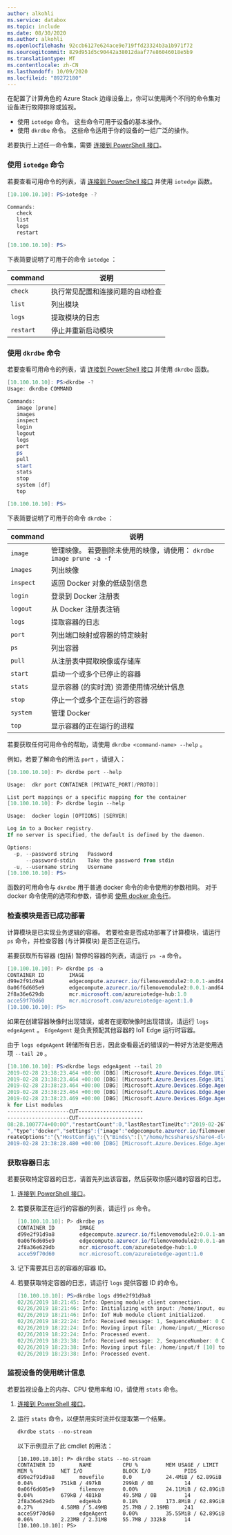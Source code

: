 ```yaml
---
author: alkohli
ms.service: databox
ms.topic: include
ms.date: 08/30/2020
ms.author: alkohli
ms.openlocfilehash: 92ccb6127e624ace9e719ffd23324b3a1b971f72
ms.sourcegitcommit: 829d951d5c90442a38012daaf77e86046018e5b9
ms.translationtype: MT
ms.contentlocale: zh-CN
ms.lasthandoff: 10/09/2020
ms.locfileid: "89272180"
---
```

在配置了计算角色的 Azure Stack 边缘设备上，你可以使用两个不同的命令集对设备进行故障排除或监视。

- 使用 `iotedge` 命令。 这些命令可用于设备的基本操作。
- 使用 `dkrdbe` 命令。 这些命令适用于你的设备的一组广泛的操作。

若要执行上述任一命令集，需要 [连接到 PowerShell 接口](#connect-to-the-powershell-interface)。

### <a name="use-iotedge-commands"></a>使用 `iotedge` 命令

若要查看可用命令的列表，请 [连接到 PowerShell 接口](#connect-to-the-powershell-interface) 并使用 `iotedge` 函数。

```powershell
[10.100.10.10]: PS>iotedge -?                                                                                                                                                                                                 Usage: iotedge COMMAND

Commands:
   check
   list
   logs
   restart

[10.100.10.10]: PS>
```

下表简要说明了可用于的命令 `iotedge` ：

|command  |说明 |
|---------|---------|
|`check`     | 执行常见配置和连接问题的自动检查       |
|`list`     | 列出模块         |
|`logs`     | 提取模块的日志        |
|`restart`     | 停止并重新启动模块         |


### <a name="use-dkrdbe-commands"></a>使用 `dkrdbe` 命令

若要查看可用命令的列表，请 [连接到 PowerShell 接口](#connect-to-the-powershell-interface) 并使用 `dkrdbe` 函数。

```powershell
[10.100.10.10]: PS>dkrdbe -?
Usage: dkrdbe COMMAND

Commands:
   image [prune]
   images
   inspect
   login
   logout
   logs
   port
   ps
   pull
   start
   stats
   stop
   system [df]
   top

[10.100.10.10]: PS>
```
下表简要说明了可用于的命令 `dkrdbe` ：

|command  |说明 |
|---------|---------|
|`image`     | 管理映像。 若要删除未使用的映像，请使用： `dkrdbe image prune -a -f`       |
|`images`     | 列出映像         |
|`inspect`     | 返回 Docker 对象的低级别信息         |
|`login`     | 登录到 Docker 注册表         |
|`logout`     | 从 Docker 注册表注销         |
|`logs`     | 提取容器的日志        |
|`port`     | 列出端口映射或容器的特定映射        |
|`ps`     | 列出容器        |
|`pull`     | 从注册表中提取映像或存储库         |
|`start`     | 启动一个或多个已停止的容器         |
|`stats`     | 显示容器 (的实时流) 资源使用情况统计信息         |
|`stop`     | 停止一个或多个正在运行的容器        |
|`system`     | 管理 Docker         |
|`top`     | 显示容器的正在运行的进程         |

若要获取任何可用命令的帮助，请使用 `dkrdbe <command-name> --help` 。

例如，若要了解命令的用法 `port` ，请键入：

```powershell
[10.100.10.10]: P> dkrdbe port --help

Usage:  dkr port CONTAINER [PRIVATE_PORT[/PROTO]]

List port mappings or a specific mapping for the container
[10.100.10.10]: P> dkrdbe login --help

Usage:  docker login [OPTIONS] [SERVER]

Log in to a Docker registry.
If no server is specified, the default is defined by the daemon.

Options:
  -p, --password string   Password
      --password-stdin    Take the password from stdin
  -u, --username string   Username
[10.100.10.10]: PS>
```

函数的可用命令与 `dkrdbe` 用于普通 docker 命令的命令使用的参数相同。 对于 docker 命令使用的选项和参数，请参阅 [使用 docker 命令行](https://docs.docker.com/engine/reference/commandline/docker/)。

### <a name="to-check-if-the-module-deployed-successfully"></a>检查模块是否已成功部署

计算模块是已实现业务逻辑的容器。 若要检查是否成功部署了计算模块，请运行 `ps` 命令，并检查容器 (与计算模块) 是否正在运行。

若要获取所有容器 (包括) 暂停的容器的列表，请运行 `ps -a` 命令。

```powershell
[10.100.10.10]: P> dkrdbe ps -a
CONTAINER ID        IMAGE                                                COMMAND                   CREATED             STATUS              PORTS                                                                  NAMES
d99e2f91d9a8        edgecompute.azurecr.io/filemovemodule2:0.0.1-amd64   "dotnet FileMoveModuâ€¦"    2 days ago          Up 2 days                                                                                  movefile
0a06f6d605e9        edgecompute.azurecr.io/filemovemodule2:0.0.1-amd64   "dotnet FileMoveModuâ€¦"    2 days ago          Up 2 days                                                                                  filemove
2f8a36e629db        mcr.microsoft.com/azureiotedge-hub:1.0               "/bin/sh -c 'echo \"$â€¦"   2 days ago          Up 2 days           0.0.0.0:443->443/tcp, 0.0.0.0:5671->5671/tcp, 0.0.0.0:8883->8883/tcp   edgeHub
acce59f70d60        mcr.microsoft.com/azureiotedge-agent:1.0             "/bin/sh -c 'echo \"$â€¦"   2 days ago          Up 2 days                                                                                  edgeAgent
[10.100.10.10]: PS>
```

如果在创建容器映像时出现错误，或者在提取映像时出现错误，请运行 `logs edgeAgent` 。  `EdgeAgent` 是负责预配其他容器的 IoT Edge 运行时容器。

由于 `logs edgeAgent` 转储所有日志，因此查看最近的错误的一种好方法是使用选项 `--tail 20` 。


```powershell
[10.100.10.10]: PS>dkrdbe logs edgeAgent --tail 20
2019-02-28 23:38:23.464 +00:00 [DBG] [Microsoft.Azure.Devices.Edge.Util.Uds.HttpUdsMessageHandler] - Connected socket /var/run/iotedge/mgmt.sock
2019-02-28 23:38:23.464 +00:00 [DBG] [Microsoft.Azure.Devices.Edge.Util.Uds.HttpUdsMessageHandler] - Sending request http://mgmt.sock/modules?api-version=2018-06-28
2019-02-28 23:38:23.464 +00:00 [DBG] [Microsoft.Azure.Devices.Edge.Agent.Core.Agent] - Getting edge agent config...
2019-02-28 23:38:23.464 +00:00 [DBG] [Microsoft.Azure.Devices.Edge.Agent.Core.Agent] - Obtained edge agent config
2019-02-28 23:38:23.469 +00:00 [DBG] [Microsoft.Azure.Devices.Edge.Agent.Edgelet.ModuleManagementHttpClient] - Received a valid Http response from unix:///var/run/iotedge/mgmt.soc
k for List modules
--------------------CUT---------------------
--------------------CUT---------------------
08:28.1007774+00:00","restartCount":0,"lastRestartTimeUtc":"2019-02-26T20:08:28.1007774+00:00","runtimeStatus":"running","version":"1.0","status":"running","restartPolicy":"always
","type":"docker","settings":{"image":"edgecompute.azurecr.io/filemovemodule2:0.0.1-amd64","imageHash":"sha256:47778be0602fb077d7bc2aaae9b0760fbfc7c058bf4df192f207ad6cbb96f7cc","c
reateOptions":"{\"HostConfig\":{\"Binds\":[\"/home/hcsshares/share4-dl460:/home/input\",\"/home/hcsshares/share4-iot:/home/output\"]}}"},"env":{}}
2019-02-28 23:38:28.480 +00:00 [DBG] [Microsoft.Azure.Devices.Edge.Agent.Core.Planners.HealthRestartPlanner] - HealthRestartPlanner created Plan, with 0 command(s).
```

### <a name="to-get-container-logs"></a>获取容器日志

若要获取特定容器的日志，请首先列出该容器，然后获取你感兴趣的容器的日志。

1. [连接到 PowerShell 接口](#connect-to-the-powershell-interface)。
2. 若要获取正在运行的容器的列表，请运行 `ps` 命令。

    ```powershell
    [10.100.10.10]: P> dkrdbe ps
    CONTAINER ID        IMAGE                                                COMMAND                   CREATED             STATUS              PORTS                                                                  NAMES
    d99e2f91d9a8        edgecompute.azurecr.io/filemovemodule2:0.0.1-amd64   "dotnet FileMoveModuâ€¦"    2 days ago          Up 2 days                                                                                  movefile
    0a06f6d605e9        edgecompute.azurecr.io/filemovemodule2:0.0.1-amd64   "dotnet FileMoveModuâ€¦"    2 days ago          Up 2 days                                                                                  filemove
    2f8a36e629db        mcr.microsoft.com/azureiotedge-hub:1.0               "/bin/sh -c 'echo \"$â€¦"   2 days ago          Up 2 days           0.0.0.0:443->443/tcp, 0.0.0.0:5671->5671/tcp, 0.0.0.0:8883->8883/tcp   edgeHub
    acce59f70d60        mcr.microsoft.com/azureiotedge-agent:1.0             "/bin/sh -c 'echo \"$â€¦"   2 days ago          Up 2 days                                                                                  edgeAgent
    ```

3. 记下需要其日志的容器的容器 ID。

4. 若要获取特定容器的日志，请运行 `logs` 提供容器 ID 的命令。

    ```powershell
    [10.100.10.10]: PS>dkrdbe logs d99e2f91d9a8
    02/26/2019 18:21:45: Info: Opening module client connection.
    02/26/2019 18:21:46: Info: Initializing with input: /home/input, output: /home/output.
    02/26/2019 18:21:46: Info: IoT Hub module client initialized.
    02/26/2019 18:22:24: Info: Received message: 1, SequenceNumber: 0 CorrelationId: , MessageId: 081886a07e694c4c8f245a80b96a252a Body: [{"ChangeType":"Created","ShareRelativeFilePath":"\\__Microsoft Data Box Edge__\\Upload\\Errors.xml","ShareName":"share4-dl460"}]
    02/26/2019 18:22:24: Info: Moving input file: /home/input/__Microsoft Data Box Edge__/Upload/Errors.xml to /home/output/__Microsoft Data Box Edge__/Upload/Errors.xml
    02/26/2019 18:22:24: Info: Processed event.
    02/26/2019 18:23:38: Info: Received message: 2, SequenceNumber: 0 CorrelationId: , MessageId: 30714d005eb048e7a4e7e3c22048cf20 Body: [{"ChangeType":"Created","ShareRelativeFilePath":"\\f [10]","ShareName":"share4-dl460"}]
    02/26/2019 18:23:38: Info: Moving input file: /home/input/f [10] to /home/output/f [10]
    02/26/2019 18:23:38: Info: Processed event.
    ```

### <a name="to-monitor-the-usage-statistics-of-the-device"></a>监视设备的使用统计信息

若要监视设备上的内存、CPU 使用率和 IO，请使用 `stats` 命令。

1. [连接到 PowerShell 接口](#connect-to-the-powershell-interface)。
2. 运行 `stats` 命令，以便禁用实时流并仅提取第一个结果。

   ```powershell
   dkrdbe stats --no-stream
   ```

   以下示例显示了此 cmdlet 的用法：

    ```
    [10.100.10.10]: P> dkrdbe stats --no-stream
    CONTAINER ID        NAME          CPU %         MEM USAGE / LIMIT     MEM %         NET I/O             BLOCK I/O           PIDS
    d99e2f91d9a8        movefile      0.0           24.4MiB / 62.89GiB    0.04%         751kB / 497kB       299kB / 0B          14
    0a06f6d605e9        filemove      0.00%         24.11MiB / 62.89GiB   0.04%         679kB / 481kB       49.5MB / 0B         14
    2f8a36e629db        edgeHub       0.18%         173.8MiB / 62.89GiB   0.27%         4.58MB / 5.49MB     25.7MB / 2.19MB     241
    acce59f70d60        edgeAgent     0.00%         35.55MiB / 62.89GiB   0.06%         2.23MB / 2.31MB     55.7MB / 332kB      14
    [10.100.10.10]: PS>
    ```

